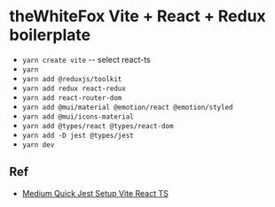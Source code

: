 # theWhiteFox Vite + React + Redux boilerplate
- `yarn create vite`
 -- select react-ts
- `yarn`
- `yarn add @reduxjs/toolkit `
- `yarn add redux react-redux`
- `yarn add react-router-dom`
- `yarn add @mui/material @emotion/react @emotion/styled`
- `yarn add @mui/icons-material`
- `yarn add @types/react @types/react-dom`
- `yarn add -D jest @types/jest`
- `yarn dev`

## Ref
- [Medium Quick Jest Setup Vite React TS](https://codingwithmanny.medium.com/quick-jest-setup-with-vitejs-react-typescript-82f325e4323f)